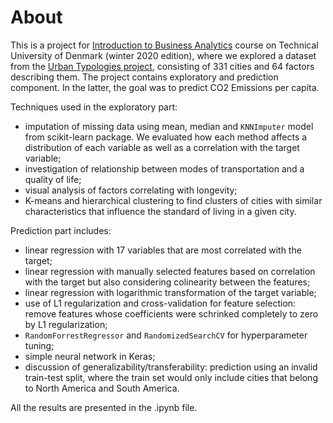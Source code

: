 # About

This is a project for [Introduction to Business Analytics](https://kurser.dtu.dk/course/42577/info) course on Technical University of Denmark (winter 2020 edition), where we explored a dataset from the [Urban Typologies project](http://web.mit.edu/afs/athena.mit.edu/org/i/its-lab/www/dashboard/new%20dashboard/index.html), consisting of 331 cities and 64 factors describing them. The project contains exploratory and prediction component. In the latter, the goal was to predict CO2 Emissions per capita.

Techniques used in the exploratory part:
* imputation of missing data using mean, median and `KNNImputer` model from scikit-learn package. We evaluated how each method affects a distribution of each variable as well as a correlation with the target variable;
* investigation of relationship between modes of transportation and a quality of life;
* visual analysis of factors correlating with longevity;
* K-means and hierarchical clustering to find clusters of cities with similar characteristics that influence the standard of living in a given city.

Prediction part includes:
* linear regression with 17 variables that are most correlated with the target;
* linear regression with manually selected features based on correlation with the target but also considering colinearity between the features;
* linear regression with logarithmic transformation of the target variable;
* use of L1 regularization and cross-validation for feature selection: remove features whose coefficients were schrinked completely to zero by L1 regularization;
* `RandomForrestRegressor` and `RandomizedSearchCV` for hyperparameter tuning;
* simple neural network in Keras;
* discussion of generalizability/transferability: prediction using an invalid train-test split, where the train set would only include cities that belong to North America and South America.

All the results are presented in the .ipynb file.
